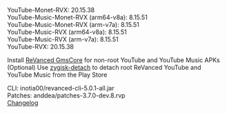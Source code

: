 YouTube-Monet-RVX: 20.15.38  
YouTube-Music-Monet-RVX (arm64-v8a): 8.15.51  
YouTube-Music-Monet-RVX (arm-v7a): 8.15.51  
YouTube-Music-RVX (arm64-v8a): 8.15.51  
YouTube-Music-RVX (arm-v7a): 8.15.51  
YouTube-RVX: 20.15.38  

Install [ReVanced GmsCore](https://github.com/ReVanced/GmsCore/releases/latest) for non-root YouTube and YouTube Music APKs  
(Optional) Use [zygisk-detach](https://github.com/j-hc/zygisk-detach/releases/latest) to detach root ReVanced YouTube and YouTube Music from the Play Store
  
CLI: inotia00/revanced-cli-5.0.1-all.jar  
Patches: anddea/patches-3.7.0-dev.8.rvp  
[Changelog](https://github.com/anddea/revanced-patches/releases/tag/v3.7.0-dev.8)  
